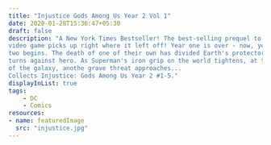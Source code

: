 ```yaml
---
title: "Injustice Gods Among Us Year 2 Vol 1"
date: 2020-01-28T15:36:47+05:30
draft: false
description: "A New York Times Bestseller! The best-selling prequel to the hit
video game picks up right where it left off! Year one is over - now, year
two begins. The death of one of their own has divided Earth's protectors as hero
turns against hero. As Superman's iron grip on the world tightens, at the edge
of the galaxy, anothe grave threat approaches...
Collects Injustice: Gods Among Us Year 2 #1-5."
displayInList: true
tags: 
    - DC
    - Comics
resources:
- name: featuredImage
  src: "injustice.jpg"
---
```


